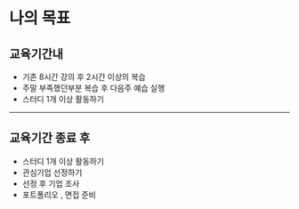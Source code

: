 # 나의 목표

## 교육기간내
- 기존 8시간 강의 후 2시간 이상의 복습
- 주말 부족했던부분 복습 후 다음주 예습 실행
- 스터디 1개 이상 활동하기

---
## 교육기간 종료 후
- 스터디 1개 이상 활동하기
- 관심기업 선정하기 
- 선정 후 기업 조사
- 포트폴리오 , 면접 준비